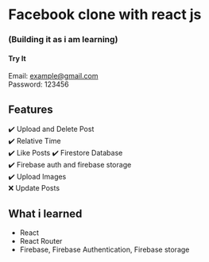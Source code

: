 # Facebook clone with react js

### (Building it as i am learning)

#### Try It
Email: example@gmail.com  
Password: 123456

## Features 

✔️ Upload and Delete Post  
✔️ Relative Time  
✔️ Like Posts
✔️ Firestore Database    
✔️ Firebase auth and firebase storage  
✔️ Upload Images  
❌ Update Posts

## What i learned

- React
- React Router
- Firebase, Firebase Authentication, Firebase storage
